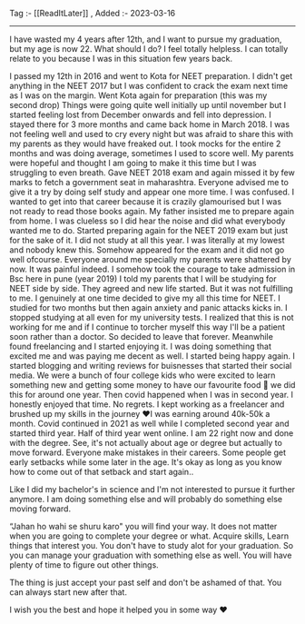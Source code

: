 Tag :- [[ReadItLater]] , 
Added :- 2023-03-16

-----
I have wasted my 4 years after 12th, and I want to pursue my graduation, but my age is now 22. What should I do? I feel totally helpless.
I can totally relate to you because I was in this situation few years back.

I passed my 12th in 2016 and went to Kota for NEET preparation.
I didn't get anything in the NEET 2017 but I was confident to crack the exam next time as I was on the margin. Went Kota again for preparation (this was my second drop)
Things were going quite well initially up until november but I started feeling lost from December onwards and fell into depression. I stayed there for 3 more months and came back home in March 2018. I was not feeling well and used to cry every night but was afraid to share this with my parents as they would have freaked out. I took mocks for the entire 2 months and was doing average, sometimes I used to score well. My parents were hopeful and thought I am going to make it this time but I was struggling to even breath. Gave NEET 2018 exam and again missed it by few marks to fetch a government seat in maharashtra.
Everyone advised me to give it a try by doing self study and appear one more time. I was confused. I wanted to get into that career because it is crazily glamourised but I was not ready to read those books again. My father insisted me to prepare again from home. I was clueless so I did hear the noise and did what everybody wanted me to do. Started preparing again for the NEET 2019 exam but just for the sake of it. I did not study at all this year. I was literally at my lowest and nobody knew this. Somehow appeared for the exam and it did not go well ofcourse. Everyone around me specially my parents were shattered by now. It was painful indeed.
I somehow took the courage to take admission in Bsc here in pune (year 2019) I told my parents that I will be studying for NEET side by side. They agreed and new life started. But it was not fulfilling to me. I genuinely at one time decided to give my all this time for NEET. I studied for two months but then again anxiety and panic attacks kicks in. I stopped studying at all even for my university tests. I realized that this is not working for me and if I continue to torcher myself this way I'll be a patient soon rather than a doctor. So decided to leave that forever. Meanwhile found freelancing and I started enjoying it. I was doing something that excited me and was paying me decent as well. I started being happy again. I started blogging and writing reviews for buisnesses that started their social media. We were a bunch of four college kids who were excited to learn something new and getting some money to have our favourite food 🤣 we did this for around one year.
Then covid happened when I was in second year. I honestly enjoyed that time. No regrets. I kept working as a freelancer and brushed up my skills in the journey ❤️I was earning around 40k-50k a month.
Covid continued in 2021 as well while I completed second year and started third year. Half of third year went online.
I am 22 right now and done with the degree. See, it's not actually about age or degree but actually to move forward. Everyone make mistakes in their careers. Some people get early setbacks while some later in the age. It's okay as long as you know how to come out of that setback and start again..

Like I did my bachelor's in science and I'm not interested to pursue it further anymore. I am doing something else and will probably do something else moving forward.

“Jahan ho wahi se shuru karo" you will find your way. It does not matter when you are going to complete your degree or what. Acquire skills, Learn things that interest you. You don't have to study alot for your graduation. So you can manage your graduation with something else as well. You will have plenty of time to figure out other things.

The thing is just accept your past self and don't be ashamed of that. You can always start new after that.

I wish you the best and hope it helped you in some way ❤️